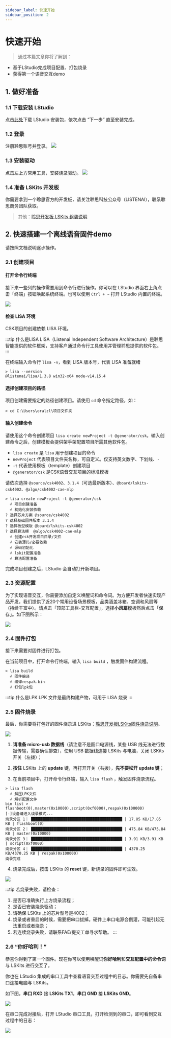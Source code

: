 ```yaml
---
sidebar_label: 快速开始
sidebar_position: 2
---
```


# 快速开始 

> 通过本篇文章你将了解到：
- 基于LStudio完成项目配置、打包烧录
- 获得第一个语音交互demo

## 1. 做好准备

### 1.1 下载安装 LStudio

点击[此处](https://castor.iflyos.cn/castor/v3/lstudio/download)下载 LStudio 安装包，依次点击 “下一步” 直至安装完成。

### 1.2 登录

注册聆思账号并登录。
![](./files/login.png)

### 1.3 安装驱动

点击左上方常用工具，安装烧录驱动。
![](./files/install_driver.png)


### 1.4 准备 LSKits 开发板

你需要拿到一个聆思官方的开发板，请关注聆思科技公众号（LISTENAI），联系聆思商务团队获取。

> 其他：[聆思开发板 LSKits 组装说明](https://www.bilibili.com/video/BV1po4y1d7fB)

## 2. 快速搭建一个离线语音固件demo

请按照文档说明逐步操作。

### 2.1 创建项目

#### 打开命令行终端

接下来一些列的操作需要用到命令行进行操作。你可以在 LStudio 界面右上角点击「终端」按钮唤起系统终端。也可以使用 `Ctrl + ~` 打开 LStudio 内置的终端。

![](./files/terminal.png)


#### 检查 LISA 环境

CSK项目的创建依赖 LISA 环境。

:::tip 什么是LISA
LISA（Listenai Independent Software Architecture）是聆思智能提供的软件框架，支持客户通过命令行工具使用并管理聆思提供的软件包。 
:::

在终端输入命令行 `lisa -v`，看到 LISA 版本号，代表 LISA 准备就绪

```shell
> lisa --version
@listenai/lisa/1.3.8 win32-x64 node-v14.15.4
```

#### 选择创建项目的路径 

项目创建需要指定的路径创建项目。请使用 `cd` 命令指定路径，如：

```shell
> cd C:\Users\oralzl\项目文件夹
```

#### 输入创建命令

请使用这个命令创建项目 `lisa create newProject -t @generator/csk`，输入创建命令之后，创建模板会提供架手架配置项目所需其他软件包。

> 
- `lisa create` 是 `lisa` 用于创建项目的命令
- `newProject` 代表项目文件夹名称，可自定义。仅支持英文数字、下划线、`-`
- `-t` 代表使用模板（template）创建项目
- `@generator/csk` 是CSK语音交互项目的标准模板

请依次选择 `@source/csk4002`、`3.1.4`（可选最新版本）、`@board/lskits-csk4002`、`@algo/csk4002-cae-mlp`

```shell
> lisa create newProject -t @generator/csk
  √ 项目创建准备
  √ 初始化安装依赖
? 选择芯片方案 @source/csk4002
? 选择基础固件版本 3.1.4
? 选择板型模版 @board/lskits-csk4002
? 选择算法模  @algo/csk4002-cae-mlp
  √ 创建csk开发项目目录/文件
  √ 安装源码/必要依赖
  √ 源码初始化
  √ lskit配置准备
  √ 算法配置准备
```

完成项目创建之后，LStudio 会自动打开新项目。



### 2.3 资源配置

为了实现语音交互，你需要添加自定义唤醒词和命令词。为方便开发者快速实现产品开发，我们提供了近20个常用设备场景模板，品类涵盖冰箱、空调和风扇等（持续丰富中）。请点击「顶部工具栏-交互配置」，选择**小风扇**模板然后点击「保存」。如下图所示：

![](./files/xuan_mo_ban.png)

### 2.4 固件打包

接下来需要对固件进行打包。

在当前项目中，打开命令行终端，输入 `lisa build` ，触发固件构建流程。

```shell
> lisa build
  √ 固件编译
  √ 编译respak.bin
  √ 打包lpk包
```

:::tip 什么是LPK
LPK 文件是最终构建产物，可用于 LISA 烧录
:::

### 2.5 固件烧录

最后，你需要将打包好的固件烧录进 LSKits：[聆思开发板LSKits固件烧录说明](https://www.bilibili.com/video/BV18T4y1P7Pm)。

![](./files/20210122044713.png)

1. **请准备 micro-usb 数据线**（请注意不是圆口电源线，某些 USB 线无法进行数据传输，需要确认排查），使用 USB 数据线连接 LSKits 与电脑，关闭 LSKits 开关（左拨）；

2. **按住** LSKits 上的 **update** 键，再打开开关（右拨），**先不要松开 update 键**；

3. 在当前项目中，打开命令行终端，输入 `lisa flash` ，触发固件烧录流程。

```shell
> lisa flash
  √ 解压LPK文件
  √ 解析配置文件
bin list > flashboot(0),master(0x10000),script(0xf0000),respak(0x100000)
[-]设备请进入烧录模式...
烧录分区 1｜ ████████████████████████████████████████ | 17.85 KB/17.85 KB | flashboot(0)
烧录分区 2｜ ████████████████████████████████████████ | 475.84 KB/475.84 KB | master(0x10000)
烧录分区 3｜ ████████████████████████████████████████ | 3.91 KB/3.91 KB | script(0xf0000)
烧录分区 4｜ ████████████████████████████████████████ | 4370.25 KB/4370.25 KB | respak(0x100000)
烧录完成
```


4. 烧录完成后，按击 LSKits 的 **reset** 键，新烧录的固件即可生效。

![](./files/20210130170827.png)


:::tip 若烧录失败，请检查：
1. 是否已准确执行上方烧录流程；
2. 是否已安装烧录驱动；
3. 请确保 LSKits 上的芯片型号是4002；
4. 烧录或者重启的时候，需要把串口拔掉。硬件上串口电源会倒灌，可能引起无法重启或者烧录；
5. 若连续烧录失败，请联系FAE/提交工单寻求帮助。
:::

### 2.6 “你好哈利！”

恭喜你得到了第一个固件。现在你可以使用唤醒词**你好哈利**和**交互配置中的命令词**与 LSKits 进行交互了。

你也在 LStudio 集成的串口工具中查看语音交互过程中的日志。你需要先自备串口连接电脑与 LSKits。

如下图，**串口 RXD** 接 **LSKits TX1**，**串口 GND** 接 **LSKits GND**。


![](./files/20210226132255.png)


在串口完成对接后，打开 LStudio 串口工具，打开检测到的串口，即可看到交互过程中的日志：

![](./files/20210130175945.png)



